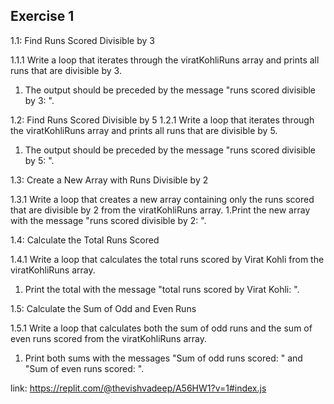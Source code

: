 ## Exercise 1
1.1: Find Runs Scored Divisible by 3

1.1.1 Write a loop that iterates through the viratKohliRuns array and prints all runs that are divisible by 3.
1. The output should be preceded by the message "runs scored divisible by 3: ".

1.2: Find Runs Scored Divisible by 5
1.2.1 Write a loop that iterates through the viratKohliRuns array and prints all runs that are divisible by 5.
1. The output should be preceded by the message "runs scored divisible by 5: ".

1.3: Create a New Array with Runs Divisible by 2

1.3.1 Write a loop that creates a new array containing only the runs scored that are divisible by 2 from the viratKohliRuns array.
1.Print the new array with the message "runs scored divisible by 2: ".

1.4: Calculate the Total Runs Scored

1.4.1 Write a loop that calculates the total runs scored by Virat Kohli from the viratKohliRuns array.
1. Print the total with the message "total runs scored by Virat Kohli: ".

1.5: Calculate the Sum of Odd and Even Runs

1.5.1 Write a loop that calculates both the sum of odd runs and the sum of even runs scored from the viratKohliRuns array.
1. Print both sums with the messages "Sum of odd runs scored: " and "Sum of even runs scored: ".

link: https://replit.com/@thevishvadeep/A56HW1?v=1#index.js
